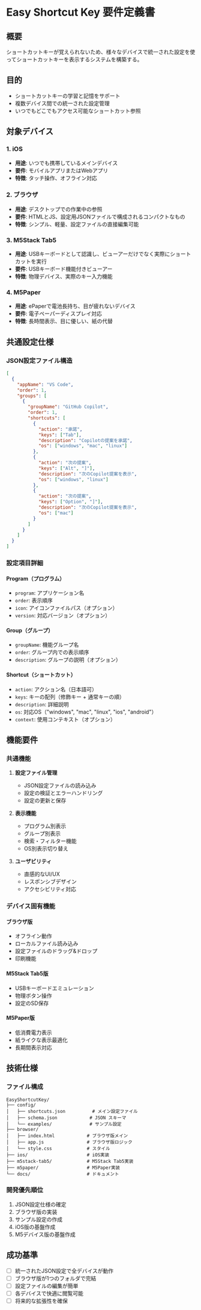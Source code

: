 # Easy Shortcut Key 要件定義書

## 概要
ショートカットキーが覚えられないため、様々なデバイスで統一された設定を使ってショートカットキーを表示するシステムを構築する。

## 目的
- ショートカットキーの学習と記憶をサポート
- 複数デバイス間での統一された設定管理
- いつでもどこでもアクセス可能なショートカット参照

## 対象デバイス

### 1. iOS
- **用途**: いつでも携帯しているメインデバイス
- **要件**: モバイルアプリまたはWebアプリ
- **特徴**: タッチ操作、オフライン対応

### 2. ブラウザ
- **用途**: デスクトップでの作業中の参照
- **要件**: HTMLとJS、設定用JSONファイルで構成されるコンパクトなもの
- **特徴**: シンプル、軽量、設定ファイルの直接編集可能

### 3. M5Stack Tab5
- **用途**: USBキーボードとして認識し、ビューアーだけでなく実際にショートカットを実行
- **要件**: USBキーボード機能付きビューアー
- **特徴**: 物理デバイス、実際のキー入力機能

### 4. M5Paper
- **用途**: ePaperで電池長持ち、目が疲れないデバイス
- **要件**: 電子ペーパーディスプレイ対応
- **特徴**: 長時間表示、目に優しい、紙の代替

## 共通設定仕様

### JSON設定ファイル構造
```json
[
  {
    "appName": "VS Code",
    "order": 1,
    "groups": [
      {
        "groupName": "GitHub Copilot",
        "order": 1,
        "shortcuts": [
          {
            "action": "承諾",
            "keys": ["Tab"],
            "description": "Copilotの提案を承諾",
            "os": ["windows", "mac", "linux"]
          },
          {
            "action": "次の提案",
            "keys": ["Alt", "]"],
            "description": "次のCopilot提案を表示",
            "os": ["windows", "linux"]
          },
          {
            "action": "次の提案",
            "keys": ["Option", "]"],
            "description": "次のCopilot提案を表示",
            "os": ["mac"]
          }
        ]
      }
    ]
  }
]
```

### 設定項目詳細

#### Program（プログラム）
- `program`: アプリケーション名
- `order`: 表示順序
- `icon`: アイコンファイルパス（オプション）
- `version`: 対応バージョン（オプション）

#### Group（グループ）
- `groupName`: 機能グループ名
- `order`: グループ内での表示順序
- `description`: グループの説明（オプション）

#### Shortcut（ショートカット）
- `action`: アクション名（日本語可）
- `keys`: キーの配列（修飾キー + 通常キーの順）
- `description`: 詳細説明
- `os`: 対応OS（"windows", "mac", "linux", "ios", "android"）
- `context`: 使用コンテキスト（オプション）

## 機能要件

### 共通機能
1. **設定ファイル管理**
   - JSON設定ファイルの読み込み
   - 設定の検証とエラーハンドリング
   - 設定の更新と保存

2. **表示機能**
   - プログラム別表示
   - グループ別表示
   - 検索・フィルター機能
   - OS別表示切り替え

3. **ユーザビリティ**
   - 直感的なUI/UX
   - レスポンシブデザイン
   - アクセシビリティ対応

### デバイス固有機能

#### ブラウザ版
- オフライン動作
- ローカルファイル読み込み
- 設定ファイルのドラッグ&ドロップ
- 印刷機能

#### M5Stack Tab5版
- USBキーボードエミュレーション
- 物理ボタン操作
- 設定のSD保存

#### M5Paper版
- 低消費電力表示
- 紙ライクな表示最適化
- 長期間表示対応

## 技術仕様

### ファイル構成
```
EasyShortcutKey/
├── config/
│   ├── shortcuts.json          # メイン設定ファイル
│   ├── schema.json            # JSON スキーマ
│   └── examples/              # サンプル設定
├── browser/
│   ├── index.html            # ブラウザ版メイン
│   ├── app.js                # ブラウザ版ロジック
│   └── style.css             # スタイル
├── ios/                      # iOS実装
├── m5stack-tab5/             # M5Stack Tab5実装
├── m5paper/                  # M5Paper実装
└── docs/                     # ドキュメント
```

### 開発優先順位
1. JSON設定仕様の確定
2. ブラウザ版の実装
3. サンプル設定の作成
4. iOS版の基盤作成
5. M5デバイス版の基盤作成

## 成功基準
- [ ] 統一されたJSON設定で全デバイスが動作
- [ ] ブラウザ版が1つのフォルダで完結
- [ ] 設定ファイルの編集が簡単
- [ ] 各デバイスで快適に閲覧可能
- [ ] 将来的な拡張性を確保